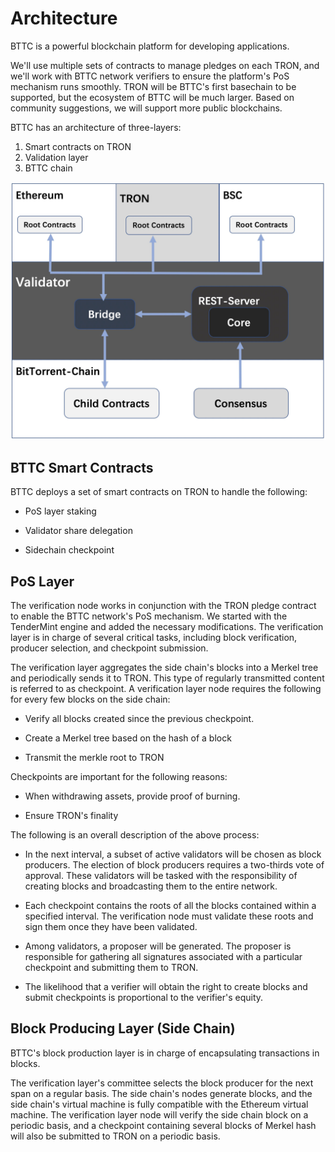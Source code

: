 # Architecture

BTTC is a powerful blockchain platform for developing applications.

We'll use multiple sets of contracts to manage pledges on each TRON, and we'll work with BTTC network verifiers to ensure the platform's PoS mechanism runs smoothly. TRON will be BTTC's first basechain to be supported, but the ecosystem of BTTC will be much larger. Based on community suggestions, we will support more public blockchains.

BTTC has an architecture of three-layers:

1. Smart contracts on TRON
2. Validation layer
3. BTTC chain

![image](../pics/architecture.jpg)

## BTTC Smart Contracts

BTTC deploys a set of smart contracts on TRON to handle the following:

+ PoS layer staking

+ Validator share delegation

+ Sidechain checkpoint

## PoS Layer

The verification node works in conjunction with the TRON pledge contract to enable the BTTC network's PoS mechanism. We started with the TenderMint engine and added the necessary modifications. The verification layer is in charge of several critical tasks, including block verification, producer selection, and checkpoint submission.

The verification layer aggregates the side chain's blocks into a Merkel tree and periodically sends it to TRON. This type of regularly transmitted content is referred to as checkpoint. A verification layer node requires the following for every few blocks on the side chain:

+ Verify all blocks created since the previous checkpoint.

+ Create a Merkel tree based on the hash of a block

+ Transmit the merkle root to TRON

Checkpoints are important for the following reasons:

+ When withdrawing assets, provide proof of burning.

+ Ensure TRON's finality

The following is an overall description of the above process:

+ In the next interval, a subset of active validators will be chosen as block producers. The election of block producers requires a two-thirds vote of approval. These validators will be tasked with the responsibility of creating blocks and broadcasting them to the entire network.

+ Each checkpoint contains the roots of all the blocks contained within a specified interval. The verification node must validate these roots and sign them once they have been validated.

+ Among validators, a proposer will be generated. The proposer is responsible for gathering all signatures associated with a particular checkpoint and submitting them to TRON.

+ The likelihood that a verifier will obtain the right to create blocks and submit checkpoints is proportional to the verifier's equity.

## Block Producing Layer (Side Chain)

BTTC's block production layer is in charge of encapsulating transactions in blocks.

The verification layer's committee selects the block producer for the next span on a regular basis. The side chain's nodes generate blocks, and the side chain's virtual machine is fully compatible with the Ethereum virtual machine. The verification layer node will verify the side chain block on a periodic basis, and a checkpoint containing several blocks of Merkel hash will also be submitted to TRON on a periodic basis.